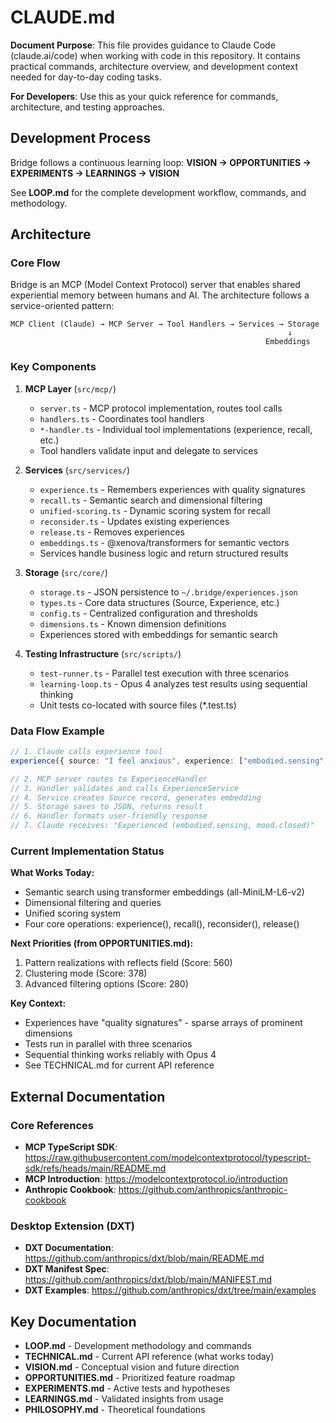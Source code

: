# CLAUDE.md

**Document Purpose**: This file provides guidance to Claude Code (claude.ai/code) when working with code in this repository. It contains practical commands, architecture overview, and development context needed for day-to-day coding tasks.

**For Developers**: Use this as your quick reference for commands, architecture, and testing approaches.

## Development Process

Bridge follows a continuous learning loop: **VISION → OPPORTUNITIES → EXPERIMENTS → LEARNINGS → VISION**

See **LOOP.md** for the complete development workflow, commands, and methodology.

## Architecture

### Core Flow

Bridge is an MCP (Model Context Protocol) server that enables shared experiential memory between humans and AI. The architecture follows a service-oriented pattern:

```text
MCP Client (Claude) → MCP Server → Tool Handlers → Services → Storage
                                                              ↓
                                                         Embeddings
```

### Key Components

1. **MCP Layer** (`src/mcp/`)
   - `server.ts` - MCP protocol implementation, routes tool calls
   - `handlers.ts` - Coordinates tool handlers
   - `*-handler.ts` - Individual tool implementations (experience, recall, etc.)
   - Tool handlers validate input and delegate to services

2. **Services** (`src/services/`)
   - `experience.ts` - Remembers experiences with quality signatures
   - `recall.ts` - Semantic search and dimensional filtering
   - `unified-scoring.ts` - Dynamic scoring system for recall
   - `reconsider.ts` - Updates existing experiences
   - `release.ts` - Removes experiences
   - `embeddings.ts` - @xenova/transformers for semantic vectors
   - Services handle business logic and return structured results

3. **Storage** (`src/core/`)
   - `storage.ts` - JSON persistence to `~/.bridge/experiences.json`
   - `types.ts` - Core data structures (Source, Experience, etc.)
   - `config.ts` - Centralized configuration and thresholds
   - `dimensions.ts` - Known dimension definitions
   - Experiences stored with embeddings for semantic search

4. **Testing Infrastructure** (`src/scripts/`)
   - `test-runner.ts` - Parallel test execution with three scenarios
   - `learning-loop.ts` - Opus 4 analyzes test results using sequential thinking
   - Unit tests co-located with source files (*.test.ts)

### Data Flow Example

```typescript
// 1. Claude calls experience tool
experience({ source: "I feel anxious", experience: ["embodied.sensing", "mood.closed"] })

// 2. MCP server routes to ExperienceHandler
// 3. Handler validates and calls ExperienceService
// 4. Service creates Source record, generates embedding
// 5. Storage saves to JSON, returns result
// 6. Handler formats user-friendly response
// 7. Claude receives: "Experienced (embodied.sensing, mood.closed)"
```

### Current Implementation Status

**What Works Today:**
- Semantic search using transformer embeddings (all-MiniLM-L6-v2)
- Dimensional filtering and queries
- Unified scoring system
- Four core operations: experience(), recall(), reconsider(), release()

**Next Priorities (from OPPORTUNITIES.md):**
1. Pattern realizations with reflects field (Score: 560)
2. Clustering mode (Score: 378)
3. Advanced filtering options (Score: 280)

**Key Context:**
- Experiences have "quality signatures" - sparse arrays of prominent dimensions
- Tests run in parallel with three scenarios
- Sequential thinking works reliably with Opus 4
- See TECHNICAL.md for current API reference

## External Documentation

### Core References
- **MCP TypeScript SDK**: https://raw.githubusercontent.com/modelcontextprotocol/typescript-sdk/refs/heads/main/README.md
- **MCP Introduction**: https://modelcontextprotocol.io/introduction
- **Anthropic Cookbook**: https://github.com/anthropics/anthropic-cookbook

### Desktop Extension (DXT)
- **DXT Documentation**: https://github.com/anthropics/dxt/blob/main/README.md
- **DXT Manifest Spec**: https://github.com/anthropics/dxt/blob/main/MANIFEST.md
- **DXT Examples**: https://github.com/anthropics/dxt/tree/main/examples

## Key Documentation

- **LOOP.md** - Development methodology and commands
- **TECHNICAL.md** - Current API reference (what works today)
- **VISION.md** - Conceptual vision and future direction
- **OPPORTUNITIES.md** - Prioritized feature roadmap
- **EXPERIMENTS.md** - Active tests and hypotheses
- **LEARNINGS.md** - Validated insights from usage
- **PHILOSOPHY.md** - Theoretical foundations